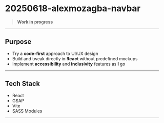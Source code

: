 # 20250618-alexmozagba-navbar

> **Work in progress** 

---

## Purpose

- Try a **code-first** approach to UI/UX design
- Build and tweak directly in **React** without predefined mockups
- Implement **accessibility** and **inclusivity** features as I go

---

## Tech Stack

- React
- GSAP
- Vite
- SASS Modules

---


